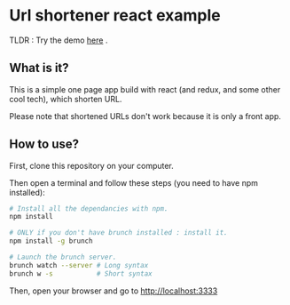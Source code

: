 # Url shortener react example

TLDR : Try the demo [here](https://dolig.github.io/url-shortener-react-demo/)
.

## What is it?
This is a simple one page app build with react (and redux, and some other cool tech), which shorten URL.

Please note that shortened URLs don't work because it is only a front app.

## How to use?

First, clone this repository on your computer.

Then open a terminal and follow these steps (you need to have npm installed):

```sh
# Install all the dependancies with npm.
npm install

# ONLY if you don't have brunch installed : install it.
npm install -g brunch

# Launch the brunch server.
brunch watch --server # Long syntax
brunch w -s           # Short syntax
```

Then, open your browser and go to [http://localhost:3333](http://localhost:3333)
